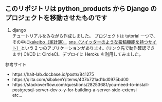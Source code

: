## このリポジトリは python_products から Django のプロジェクトを移動させたものです

1. django<br>
   チュートリアルをみながら作成しました。
   プロジェクトは tutorial 一つで、その中に[kakeibo（家計簿）](https://zaemon1251-hesty.herokuapp.com/kakeibo/kakeibo_list), [sns（ツイッターのような投稿機能を持つサイト）](https://zaemon1251-hesty.herokuapp.com/sns)という 2 つのアプリケーションがあります。(リンク先で動作確認できます)
   CI/CD に CircleCI、デプロイに Heroku を利用してみました。

参考サイト

<ul>
  <li>https://hait-lab.docbase.io/posts/841275 </li>
  <li>https://qiita.com/sibakenY/items/407b721ad1bd0975bd00 </li>
  <li>https://stackoverflow.com/questions/28253681/you-need-to-install-postgresql-server-dev-x-y-for-building-a-server-side-extensi</li>
  etc...
</ul>
